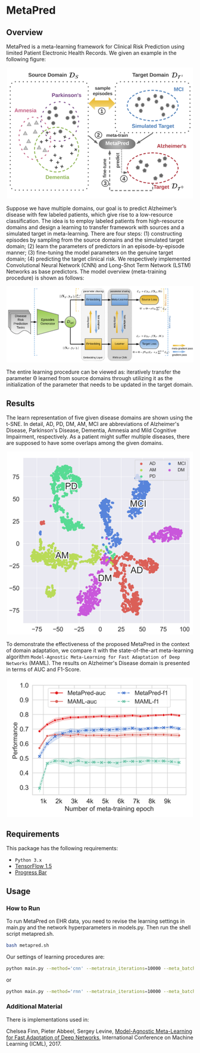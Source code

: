 # MetaPred

## Overview

MetaPred is a meta-learning framework for  Clinical Risk Prediction using limited Patient Electronic Health Records. We given an example in the following figure:

<p align="center"><img src="figures/task-design.png" alt=" Illustration of the proposed learning procedure" width="500"></p>

Suppose we have multiple domains, our goal is to predict Alzheimer’s disease with few labeled patients, which give rise to a low-resource classification. The idea is to employ labeled patients from high-resource domains and design a learning to transfer framework with sources and a simulated target in meta-learning. There are four steps: (1) constructing episodes by sampling from the source domains and the simulated target domain; (2) learn the parameters of predictors in an episode-by-episode manner; (3) fine-tuning the model parameters on the genuine target domain; (4) predicting the target clinical risk. We respectively implemented Convolutional Neural Network (CNN) and Long-Shot Term Network (LSTM) Networks as base predictors. The model overview (meta-training procedure) is shown as follows:

<p align="center"><img src="figures/MetaPred.png" alt="MetaPred framework overview" width="750"></p>

The entire learning procedure can be viewed as: iteratively transfer the parameter Θ learned from source domains through utilizing it as the initialization of the parameter that needs to be updated in the target domain.

## Results

The learn representation of five given disease domains are shown using the t-SNE. In detail, AD, PD, DM, AM, MCI are abbreviations of Alzheimer's Disease, Parkinson's Disease, Dementia, Amnesia and Mild Cognitive Impairment, respectively. As a patient might suffer multiple diseases, there are supposed to have some overlaps among the given domains.

<p align="center"><img src="figures/patient_vis_metapred.png" alt="Visualization of patient representation learned by MetaPred" width="500"></p>

To demonstrate the effectiveness of the proposed MetaPred in the context of domain adaptation, we compare it with the state-of-the-art meta-learning algorithm ``Model-Agnostic Meta-Learning for Fast Adaptation of Deep Networks`` (MAML). The results on Alzheimer's Disease domain is presented in terms of AUC and F1-Score.

<p align="center"><img src="figures/vs_maml_ad.png" alt="Performance comparison of MetaPred and MAML on the top of Alzheimer's Disease" width="500"></p>


## Requirements
This package has the following requirements:
* `Python 3.x`
* [TensorFlow 1.5](https://github.com/tensorflow/tensorflow)
* [Progress Bar](https://progressbar-2.readthedocs.io/en/latest/index.html)


## Usage
### How to Run
To run MetaPred on EHR data, you need to revise the learning settings in main.py and the network hyperparameters in models.py. Then run the shell script metapred.sh.
```bash
bash metapred.sh
```
Our settings of learning procedures are:
```bash
python main.py --method='cnn' --metatrain_iterations=10000 --meta_batch_size=32 --update_batch_size=4 --meta_lr=0.0001 --update_lr=1e-5 --num_updates=4 --n_total_batches=500000
```
or
```bash
python main.py --method='rnn' --metatrain_iterations=10000 --meta_batch_size=32 --update_batch_size=4 --meta_lr=0.0001 --update_lr=1e-5 --num_updates=4 --n_total_batches=500000
```

### Additional Material
There is implementations used in:

Chelsea Finn, Pieter Abbeel, Sergey Levine, [Model-Agnostic Meta-Learning for Fast Adaptation of Deep Networks](https://arxiv.org/abs/1703.03400), International Conference on Machine Learning (ICML), 2017.
